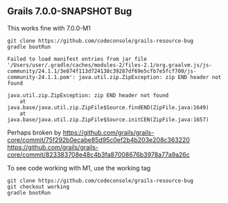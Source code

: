 ## Grails 7.0.0-SNAPSHOT Bug
This works fine with 7.0.0-M1

```
git clone https://github.com/codeconsole/grails-resource-bug
gradle bootRun
```

```
Failed to load manifest entries from jar file '/Users/user/.gradle/caches/modules-2/files-2.1/org.graalvm.js/js-community/24.1.1/3e874f113d724138c39287df69e5cfb7e5fcf700/js-community-24.1.1.pom': java.util.zip.ZipException: zip END header not found

java.util.zip.ZipException: zip END header not found
	at java.base/java.util.zip.ZipFile$Source.findEND(ZipFile.java:1649)
	at java.base/java.util.zip.ZipFile$Source.initCEN(ZipFile.java:1657)
```


Perhaps broken by https://github.com/grails/grails-core/commit/75f292b0ecabe85d95c0ef2b4b203e208c363220
https://github.com/grails/grails-core/commit/823383708e48c4b3fa87008676b3978a77a9a26c

To see code working with M1, use the working tag
```
git clone https://github.com/codeconsole/grails-resource-bug
git checkout working
gradle bootRun
```
